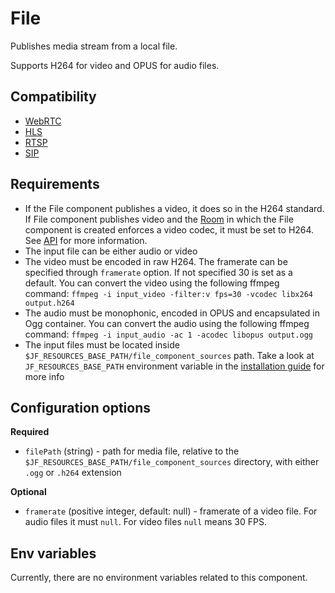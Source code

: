 # File

Publishes media stream from a local file.

Supports H264 for video and OPUS for audio files.

## Compatibility

* [WebRTC](../peers/webrtc.md)
* [HLS](./hls.md)
* [RTSP](./rtsp.md)
* [SIP](./sip.md)

## Requirements
* If the File component publishes a video, it does so in the H264 standard.
  If File component publishes video and the [Room](../../introduction/basic_concepts\#room)
  in which the File component is created enforces a video codec,
  it must be set to H264.
  See [API](../../for_developers/api_reference/rest_api#tag/room/operation/create_room)
  for more information.
* The input file can be either audio or video
* The video must be encoded in raw H264. The framerate can be specified through `framerate` option. 
  If not specified 30 is set as a default.
  You can convert the video using the following ffmpeg command: 
  `ffmpeg -i input_video -filter:v fps=30 -vcodec libx264 output.h264`
* The audio must be monophonic, encoded in OPUS and encapsulated in Ogg container.
  You can convert the audio using the following ffmpeg command:
  `ffmpeg -i input_audio -ac 1 -acodec libopus output.ogg`
* The input files must be located inside `$JF_RESOURCES_BASE_PATH/file_component_sources` path.
  Take a look at `JF_RESOURCES_BASE_PATH` environment variable in the
  [installation guide](../installation.md#environment-variables) for more info

## Configuration options

**Required**

* `filePath` (string) - path for media file, relative to the `$JF_RESOURCES_BASE_PATH/file_component_sources` directory, with either `.ogg` or `.h264` extension

**Optional**

* `framerate` (positive integer, default: null) - framerate of a video file.
For audio files it must `null`.
For video files `null` means 30 FPS.

## Env variables

Currently, there are no environment variables related to this component.
